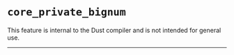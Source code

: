 # `core_private_bignum`

This feature is internal to the Dust compiler and is not intended for general use.

------------------------
